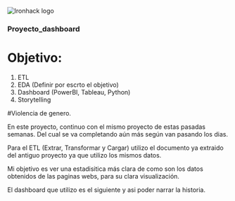 ![Ironhack logo](https://i.imgur.com/1QgrNNw.png)

### Proyecto_dashboard

# Objetivo:

  1. ETL
  2. EDA (Definir por escrto el objetivo)
  3. Dashboard (PowerBI, Tableau, Python)
  4. Storytelling 



#Violencia de genero.

En este proyecto, continuo con el mismo proyecto de estas pasadas semanas. Del cual se va completando aún más según van pasando los dias. 

Para el ETL (Extrar, Transformar y Cargar) utilizo el documento ya extraido del antiguo proyecto ya que utilizo los mismos datos. 


Mi objetivo es ver una estadisitica más clara de como son los datos obtenidos de las paginas webs, para su clara visualización. 


El dashboard que utilizo es el siguiente y asi poder narrar la historia. 






